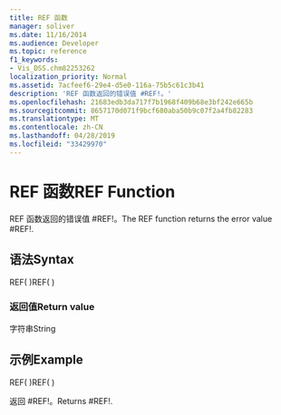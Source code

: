 ```yaml
---
title: REF 函数
manager: soliver
ms.date: 11/16/2014
ms.audience: Developer
ms.topic: reference
f1_keywords:
- Vis_DSS.chm82253262
localization_priority: Normal
ms.assetid: 7acfeef6-29e4-d5e0-116a-75b5c61c3b41
description: 'REF 函数返回的错误值 #REF!。'
ms.openlocfilehash: 21683edb3da717f7b1968f409b68e3bf242e665b
ms.sourcegitcommit: 8657170d071f9bcf680aba50b9c07f2a4fb82283
ms.translationtype: MT
ms.contentlocale: zh-CN
ms.lasthandoff: 04/28/2019
ms.locfileid: "33429970"
---
```

# <a name="ref-function"></a><span data-ttu-id="502d7-103">REF 函数</span><span class="sxs-lookup"><span data-stu-id="502d7-103">REF Function</span></span>

<span data-ttu-id="502d7-104">REF 函数返回的错误值 #REF!。</span><span class="sxs-lookup"><span data-stu-id="502d7-104">The REF function returns the error value #REF!.</span></span>
  
## <a name="syntax"></a><span data-ttu-id="502d7-105">语法</span><span class="sxs-lookup"><span data-stu-id="502d7-105">Syntax</span></span>

<span data-ttu-id="502d7-106">REF( )</span><span class="sxs-lookup"><span data-stu-id="502d7-106">REF( )</span></span>
  
### <a name="return-value"></a><span data-ttu-id="502d7-107">返回值</span><span class="sxs-lookup"><span data-stu-id="502d7-107">Return value</span></span>

<span data-ttu-id="502d7-108">字符串</span><span class="sxs-lookup"><span data-stu-id="502d7-108">String</span></span>
  
## <a name="example"></a><span data-ttu-id="502d7-109">示例</span><span class="sxs-lookup"><span data-stu-id="502d7-109">Example</span></span>

<span data-ttu-id="502d7-110">REF( )</span><span class="sxs-lookup"><span data-stu-id="502d7-110">REF( )</span></span> 
  
<span data-ttu-id="502d7-111">返回 #REF!。</span><span class="sxs-lookup"><span data-stu-id="502d7-111">Returns #REF!.</span></span> 
  

